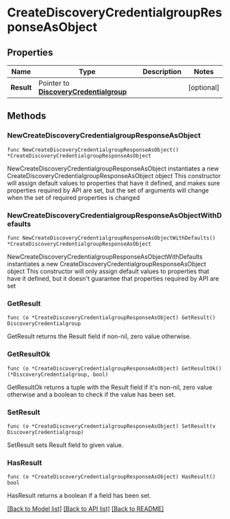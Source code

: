 # CreateDiscoveryCredentialgroupResponseAsObject

## Properties

Name | Type | Description | Notes
------------ | ------------- | ------------- | -------------
**Result** | Pointer to [**DiscoveryCredentialgroup**](DiscoveryCredentialgroup.md) |  | [optional] 

## Methods

### NewCreateDiscoveryCredentialgroupResponseAsObject

`func NewCreateDiscoveryCredentialgroupResponseAsObject() *CreateDiscoveryCredentialgroupResponseAsObject`

NewCreateDiscoveryCredentialgroupResponseAsObject instantiates a new CreateDiscoveryCredentialgroupResponseAsObject object
This constructor will assign default values to properties that have it defined,
and makes sure properties required by API are set, but the set of arguments
will change when the set of required properties is changed

### NewCreateDiscoveryCredentialgroupResponseAsObjectWithDefaults

`func NewCreateDiscoveryCredentialgroupResponseAsObjectWithDefaults() *CreateDiscoveryCredentialgroupResponseAsObject`

NewCreateDiscoveryCredentialgroupResponseAsObjectWithDefaults instantiates a new CreateDiscoveryCredentialgroupResponseAsObject object
This constructor will only assign default values to properties that have it defined,
but it doesn't guarantee that properties required by API are set

### GetResult

`func (o *CreateDiscoveryCredentialgroupResponseAsObject) GetResult() DiscoveryCredentialgroup`

GetResult returns the Result field if non-nil, zero value otherwise.

### GetResultOk

`func (o *CreateDiscoveryCredentialgroupResponseAsObject) GetResultOk() (*DiscoveryCredentialgroup, bool)`

GetResultOk returns a tuple with the Result field if it's non-nil, zero value otherwise
and a boolean to check if the value has been set.

### SetResult

`func (o *CreateDiscoveryCredentialgroupResponseAsObject) SetResult(v DiscoveryCredentialgroup)`

SetResult sets Result field to given value.

### HasResult

`func (o *CreateDiscoveryCredentialgroupResponseAsObject) HasResult() bool`

HasResult returns a boolean if a field has been set.


[[Back to Model list]](../README.md#documentation-for-models) [[Back to API list]](../README.md#documentation-for-api-endpoints) [[Back to README]](../README.md)


